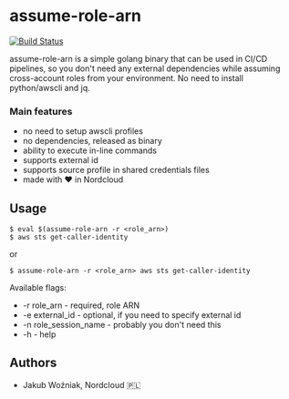 # assume-role-arn
[![Build Status](https://travis-ci.org/nordcloud/assume-role-arn.svg?branch=master)](https://travis-ci.org/nordcloud/assume-role-arn)

assume-role-arn is a simple golang binary that can be used in CI/CD pipelines, so you don't need any external dependencies while assuming cross-account roles from your environment. No need to install python/awscli and jq.

### Main features
* no need to setup awscli profiles
* no dependencies, released as binary
* ability to execute in-line commands
* supports external id
* supports source profile in shared credentials files
* made with ❤️ in Nordcloud

## Usage
```
$ eval $(assume-role-arn -r <role_arn>)
$ aws sts get-caller-identity
```
or
```
$ assume-role-arn -r <role_arn> aws sts get-caller-identity
```

Available flags:

*  -r role_arn - required, role ARN
*  -e external_id - optional, if you need to specify external id
*  -n role_session_name - probably you don't need this
*  -h - help

## Authors
* Jakub Woźniak, Nordcloud 🇵🇱
